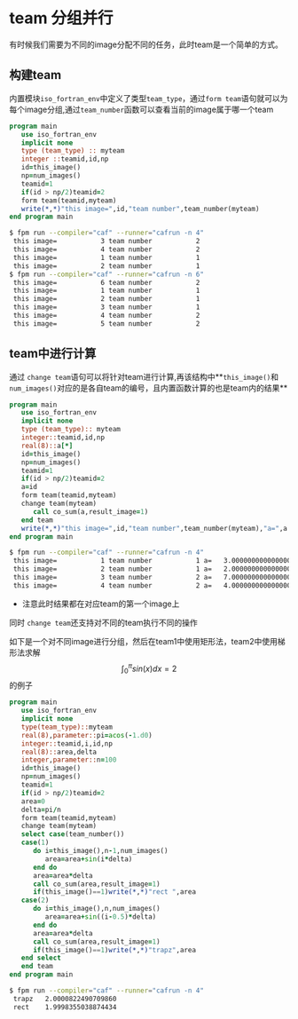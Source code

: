 # team 分组并行

有时候我们需要为不同的image分配不同的任务，此时team是一个简单的方式。

## 构建team

内置模块`iso_fortran_env`中定义了类型`team_type`，通过`form team`语句就可以为每个image分组,通过`team_number`函数可以查看当前的image属于哪一个team

``` fortran
program main
   use iso_fortran_env
   implicit none
   type (team_type) :: myteam
   integer ::teamid,id,np
   id=this_image()
   np=num_images()
   teamid=1
   if(id > np/2)teamid=2
   form team(teamid,myteam)
   write(*,*)"this image=",id,"team number",team_number(myteam)
end program main
```
``` sh
$ fpm run --compiler="caf" --runner="cafrun -n 4"
 this image=           3 team number           2
 this image=           4 team number           2
 this image=           1 team number           1
 this image=           2 team number           1
$ fpm run --compiler="caf" --runner="cafrun -n 6"
 this image=           6 team number           2
 this image=           1 team number           1
 this image=           2 team number           1
 this image=           3 team number           1
 this image=           4 team number           2
 this image=           5 team number           2
```
## team中进行计算

通过 `change team`语句可以将针对team进行计算,再该结构中**`this_image()`和`num_images()`对应的是各自team的编号，且内置函数计算的也是team内的结果**

``` fortran
program main
   use iso_fortran_env
   implicit none
   type (team_type):: myteam
   integer::teamid,id,np
   real(8)::a[*]
   id=this_image()
   np=num_images()
   teamid=1
   if(id > np/2)teamid=2
   a=id
   form team(teamid,myteam)
   change team(myteam)
      call co_sum(a,result_image=1)
   end team
   write(*,*)"this image=",id,"team number",team_number(myteam),"a=",a
end program main
```
``` sh
$ fpm run --compiler="caf" --runner="cafrun -n 4"
 this image=           1 team number           1 a=   3.0000000000000000     
 this image=           2 team number           1 a=   2.0000000000000000     
 this image=           3 team number           2 a=   7.0000000000000000     
 this image=           4 team number           2 a=   4.0000000000000000 
```
- 注意此时结果都在对应team的第一个image上

同时 `change team`还支持对不同的team执行不同的操作

如下是一个对不同image进行分组，然后在team1中使用矩形法，team2中使用梯形法求解
$$\int_0^{\pi} sin(x) dx = 2$$
的例子
``` fortran
program main
   use iso_fortran_env
   implicit none
   type(team_type)::myteam
   real(8),parameter::pi=acos(-1.d0)
   integer::teamid,i,id,np
   real(8)::area,delta
   integer,parameter::n=100
   id=this_image()
   np=num_images()
   teamid=1
   if(id > np/2)teamid=2
   area=0
   delta=pi/n
   form team(teamid,myteam)
   change team(myteam)
   select case(team_number())
   case(1)
      do i=this_image(),n-1,num_images()
         area=area+sin(i*delta)
      end do
      area=area*delta
      call co_sum(area,result_image=1)
      if(this_image()==1)write(*,*)"rect ",area
   case(2)
      do i=this_image(),n,num_images()
         area=area+sin((i-0.5)*delta)
      end do
      area=area*delta
      call co_sum(area,result_image=1)
      if(this_image()==1)write(*,*)"trapz",area
   end select 
   end team
end program main
```
``` sh
$ fpm run --compiler="caf" --runner="cafrun -n 4"
 trapz   2.0000822490709860     
 rect    1.9998355038874434 
```

